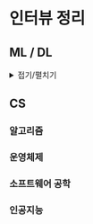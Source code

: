 # 인터뷰 정리

## ML / DL

<details>
<summary>접기/펼치기</summary>

### Deep Learning

#### Vision

- Swin Transformer: Hierarchical VIsion Transformer using Shifted Windows
  - Swin Transformer는 transformer 구조를 object detection에 적용한 모델
  - image를 어떻게 patch로 분할하느냐에 따라 다양한 variant가 존재 -> Resolution 차이
  - **Shifted Windows**를 사용하여 hierarchical transformer로 representation을 학습

- ResNet : Deep Residual Learning for Image Recognition
  - **Vanishing / Exploding gradient 현상** 을 해결
  - Residual Module -> F(x) + x

### Machine Learning
 -[Machine Learning] (https://github.com/JaeYeopHan/Beginner_for_interview/tree/master/Development_common_sense)

</details>


## CS

### 알고리즘


### 운영체제

### 소프트웨어 공학


### 인공지능